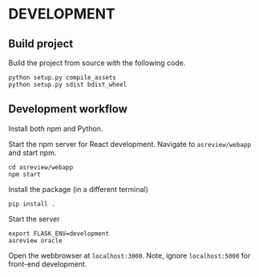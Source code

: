 # DEVELOPMENT

## Build project

Build the project from source with the following code.

```
python setup.py compile_assets
python setup.py sdist bdist_wheel
```

## Development workflow

Install both npm and Python. 


Start the npm server for React development. Navigate to `asreview/webapp` and start npm.

```
cd asreview/webapp
npm start
```

Install the package (in a different terminal)

```
pip install .
```

Start the server
```
export FLASK_ENV=development
asreview oracle
```

Open the webbrowser at `localhost:3000`. Note, ignore `localhost:5000` for front-end development. 